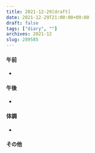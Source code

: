 ```yaml
---
title: 2021-12-29[draft]
date: 2021-12-29T21:00:00+09:00
draft: false
tags: ["diary", ""]
archives: 2021-12
slug: 289585
---
```

#### 午前
- 
#### 午後
- 
#### 体調
- 
#### その他